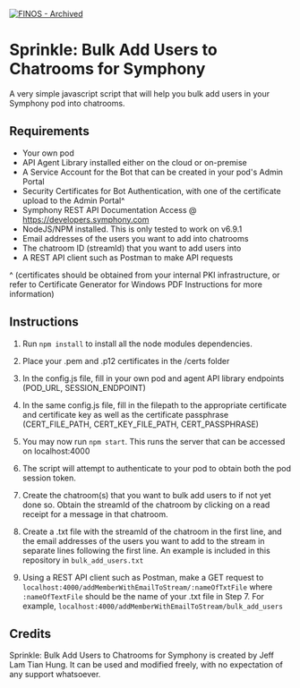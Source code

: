 [![FINOS - Archived](https://cdn.jsdelivr.net/gh/finos/contrib-toolbox@master/images/badge-archived.svg)](https://finosfoundation.atlassian.net/wiki/display/FINOS/Archived)

# Sprinkle: Bulk Add Users to Chatrooms for Symphony

A very simple javascript script that will help you bulk add users in your Symphony pod into chatrooms.

## Requirements

- Your own pod
- API Agent Library installed either on the cloud or on-premise
- A Service Account for the Bot that can be created in your pod's Admin Portal
- Security Certificates for Bot Authentication, with one of the certificate upload to the Admin Portal^
- Symphony REST API Documentation Access @ https://developers.symphony.com
- NodeJS/NPM installed. This is only tested to work on v6.9.1
- Email addresses of the users you want to add into chatrooms
- The chatroom ID (streamId) that you want to add users into
- A REST API client such as Postman to make API requests

^ (certificates should be obtained from your internal PKI infrastructure, or refer to Certificate Generator for Windows PDF Instructions for more information)

## Instructions

1) Run `npm install` to install all the node modules dependencies.

2) Place your .pem and .p12 certificates in the /certs folder

3) In the config.js file, fill in your own pod and agent API library endpoints (POD_URL, SESSION_ENDPOINT)

4) In the same config.js file, fill in the filepath to the appropriate certificate and certificate key as well as the certificate passphrase (CERT_FILE_PATH, CERT_KEY_FILE_PATH, CERT_PASSPHRASE)

5) You may now run `npm start`. This runs the server that can be accessed on localhost:4000

6) The script will attempt to authenticate to your pod to obtain both the pod session token.

7) Create the chatroom(s) that you want to bulk add users to if not yet done so. Obtain the streamId of the chatroom by clicking on a read receipt for a message in that chatroom.

8) Create a .txt file with the streamId of the chatroom in the first line, and the email addresses of the users you want to add to the stream in separate lines following the first line. An example is included in this repository in `bulk_add_users.txt`

9) Using a REST API client such as Postman, make a GET request to `localhost:4000/addMemberWithEmailToStream/:nameOfTxtFile` where `:nameOfTextFile` should be the name of your .txt file in Step 7. For example, `localhost:4000/addMemberWithEmailToStream/bulk_add_users`

## Credits

Sprinkle: Bulk Add Users to Chatrooms for Symphony is created by Jeff Lam Tian Hung. It can be used and modified freely, with no expectation of any support whatsoever.
